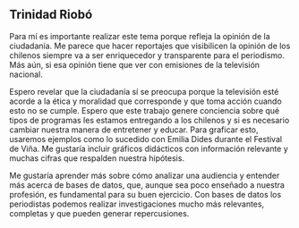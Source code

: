 ## Trinidad Riobó
Para mí es importante realizar este tema porque refleja la opinión de la ciudadanía. Me parece que hacer reportajes que visibilicen la opinión de los chilenos siempre va a ser enriquecedor y transparente para el periodismo. Más aún, si esa opinión tiene que ver con emisiones de la televisión nacional.  

Espero revelar que la ciudadanía sí se preocupa porque la televisión esté acorde a la ética y moralidad que corresponde y que toma acción cuando esto no se cumple. Espero que este trabajo genere conciencia sobre qué tipos de programas les estamos entregando a los chilenos y si es necesario cambiar nuestra manera de entretener y educar. Para graficar esto, usaremos ejemplos como lo sucedido con Emilia Dides durante el Festival de Viña. Me gustaría incluir gráficos didácticos con información relevante y muchas cifras que respalden nuestra hipótesis.   

Me gustaría aprender más sobre cómo analizar una audiencia y entender más acerca de bases de datos, que, aunque sea poco enseñado a nuestra profesión, es fundamental para su buen ejercicio. Con bases de datos los periodistas podemos realizar investigaciones mucho más relevantes, completas y que pueden generar repercusiones.  